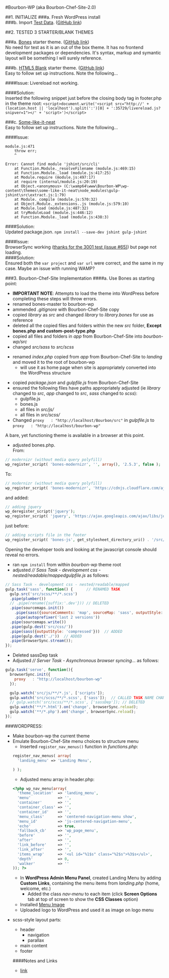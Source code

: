 #Bourbon-WP (aka Bourbon-Chef-Site-2.0)

##1. INITIALIZE
###a. Fresh WordPress install  
###b. Import [Test Data](http://wptest.io/). ([GitHub link](https://github.com/poststatus))  

##2. TESTED 3 STARTER/BLANK THEMES  

###a. [Bones](http://themble.com/bones/) starter theme. ([GitHub link](https://github.com/eddiemachado/bones))  
No need for test as it is an out of the box theme.  It has no frontend development packages or dependencies.  It's syntax, markup and symantic layout will be something I will surely reference.

###b. [HTML5 Blank](http://html5blank.com/) starter theme. ([GitHub link](https://github.com/toddmotto/html5blank))  
Easy to follow set up instructions. Note the following...   

####Issue:
Livereload not working.  

####Solution:  
Inserted the following snippet just before the closing body tag in footer.php in the theme root:  `<script>document.write('<script src="http://' + (location.host || 'localhost').split(':')[0] + ':35729/livereload.js?snipver=1"></' + 'script>')</script>`


###c. [Some-like-it-neat](https://github.com/digisavvy/some-like-it-neat)  
Easy to follow set up instructions. Note the following...  

####Issue:  
```console
module.js:471
    throw err;
    ^

Error: Cannot find module 'jshint/src/cli'
    at Function.Module._resolveFilename (module.js:469:15)
    at Function.Module._load (module.js:417:25)
    at Module.require (module.js:497:17)
    at require (internal/module.js:20:19)
    at Object.<anonymous> (C:\wamp64\www\Bourbon-WP\wp-content\themes\some-like-it-neat\node_modules\gulp-jshint\src\extract.js:1:79)
    at Module._compile (module.js:570:32)
    at Object.Module._extensions..js (module.js:579:10)
    at Module.load (module.js:487:32)
    at tryModuleLoad (module.js:446:12)
    at Function.Module._load (module.js:438:3)
```
####Solution:  
Updated package.json. `npm install --save-dev jshint gulp-jshint`

####Issue:  
BrowserSync working ([thanks for the 3001 test (issue #65)](https://github.com/digisavvy/some-like-it-neat/issues/65)) but page not loading.  
####Solution:  
Ensured both the `var project` and `var url` were correct, and the same in my case.  Maybe an issue with running WAMP?  

###3. Bourbon-Chef-Site Implementation
####a. Use Bones as starting point:  
+ **IMPORTANT NOTE**: Attempts to load the theme into WordPress before completing these steps will throw errors.  
+ renamed bones-master to bourbon-wp
+ ammended _.gitignore_ with Bourbon-Chef-Site copy
+ copied _library_ as _src_ and changed _library_ to _library.bones_ for use as reference  
+ deleted all the copied files and folders within the new _src_ folder, **Except bones.php and custom-post-type.php**  
+ copied all files and folders in _app_ from Bourbon-Chef-Site into _bourbon-wp/src_
+ changed _src/sass_ to _src/scss_
- renamed _index.php_ copied from _app_ from Bourbon-Chef-Site to _landing_ and moved it to the root of bourbon-wp
  - will use it as home page when site is appropriately converted into the WordPress structure
+ copied _package.json_ and _gulpfile.js_ from Bourbon-Chef-Site
+ ensured the following files have paths appropriately adjusted (ie _library_ changed to _src_, _app_ changed to _src_, _sass_ changed to _scss_):  
  + gulpfile.js  
  + bones.js
  + all files in _src/js/_  
  + all files in _src/scss/_  
+ Changed `proxy   : "http://localhost/Bourbon/src"` in _gulpfile.js_ to `proxy   : "http://localhost/bourbon-wp"`  


A bare, yet functioning theme is available in a browser at this point.

+ adjusted bones.php.   
From:
```php
// modernizr (without media query polyfill)
wp_register_script( 'bones-modernizr', '', array(), '2.5.3', false );
```

To:  
```php
// modernizr (without media query polyfill)
wp_register_script( 'bones-modernizr', 'https://cdnjs.cloudflare.com/ajax/libs/modernizr/2.8.3/modernizr.min.js', array(), '2.5.3', false );
```

and added:   
```php
// adding jquery
wp_deregister_script('jquery');
wp_register_script( 'jquery', 'https://ajax.googleapis.com/ajax/libs/jquery/3.1.1/jquery.min.js', false);
```  
just before:    
```php
// adding scripts file in the footer
wp_register_script( 'bones-js', get_stylesheet_directory_uri() . '/src/js/script.js', array( 'jquery' ), '', true );
```  

Opening the developer tools and looking at the javascript console should reveal no errors.  

+ ran `npm install` from within _bourbon-wp_ theme root
+ adjusted _// Sass Task - development css - nested/readable/mappedgulpfile.js_ as follows:
```javascript
// Sass Task - development css - nested/readable/mapped
gulp.task('sass', function() {      // RENAMED TASK
  gulp.src('src/scss/**/*.scss')
  .pipe(plumber())
  // .pipe(rename({suffix:'.dev'})) // DELETED
  .pipe(sourcemaps.init())
    .pipe(sass({sourceComments: 'map', sourceMap: 'sass', outputStyle: 'nested'}))
    .pipe(autoprefixer('last 2 versions'))
  .pipe(sourcemaps.write())
  .pipe(gulp.dest('src/css/'))
  .pipe(sass({outputStyle: 'compressed'}))  // ADDED
  .pipe(gulp.dest('./'))  // ADDED
  .pipe(browserSync.stream());
});
```   
+ Deleted sassDep task  
+ Adjusted _// Server Task - Asynchronous browser syncing..._ as follows:  
```javascript
gulp.task('serve', function(){
  browserSync.init({
    proxy   : "http://localhost/bourbon-wp"
  });

  gulp.watch('src/js/**/*.js', ['scripts']);
  gulp.watch('src/scss/**/*.scss', ['sass']);  // CALLED TASK NAME CHANGE sassDev to sass
  // gulp.watch('src/scss/**/*.scss', ['sassDep']); // DELETED
  gulp.watch('**/*.html').on('change', browserSync.reload);
  gulp.watch('**/*.php').on('change', browserSync.reload);
});
```  
###WORDPRESS:
+ Make bourbon-wp the current theme  
+ Emulate Bourbon-Chef-Site menu choices to structure menu  
  + Inserted `register_nav_menus()` function in _functions.php_:
  ```php
  register_nav_menus( array(
  	'landing_menu' => 'Landing Menu',

  ) );  
  ```
  + Adjusted menu array in header.php:
  ```php
  <?php wp_nav_menu(array(
    'theme_location'  => 'landing_menu',
    'menu'            => '',
    'container'       => '',
    'container_class' => '',
    'container_id'    => '',
    'menu_class'      => 'centered-navigation-menu show',
    'menu_id'         => 'js-centered-navigation-menu',
    'echo'            => true,
    'fallback_cb'     => 'wp_page_menu',
    'before'          => '',
    'after'           => '',
    'link_before'     => '',
    'link_after'      => '',
    'items_wrap'      => '<ul id="%1$s" class="%2$s">%3$s</ul>',
    'depth'           => 0,
    'walker'          => ''
  )); ?>
  ```
  + In **WordPress Admin Menu Panel**, created Landing Menu by adding **Custom Links**, containing the menu items from _landing.php_ (home, welcome, etc.)
    + Added the class _nav-menu_ to each item (click **Screen Options** tab at top of screen to show the **CSS Classes** option)  
  + Installed [Menu Image](https://wordpress.org/plugins/menu-image/)
  + Uploaded logo to WordPress and used it as image on logo menu
  
- scss-style layout parts:
  - header
    - navigation
    - parallax
  - main content
  - footer

  ####Notes and Links
  - [link](https://wordimpress.com/adding-custom-classes-to-wordpress-wp_nav_menu/)
